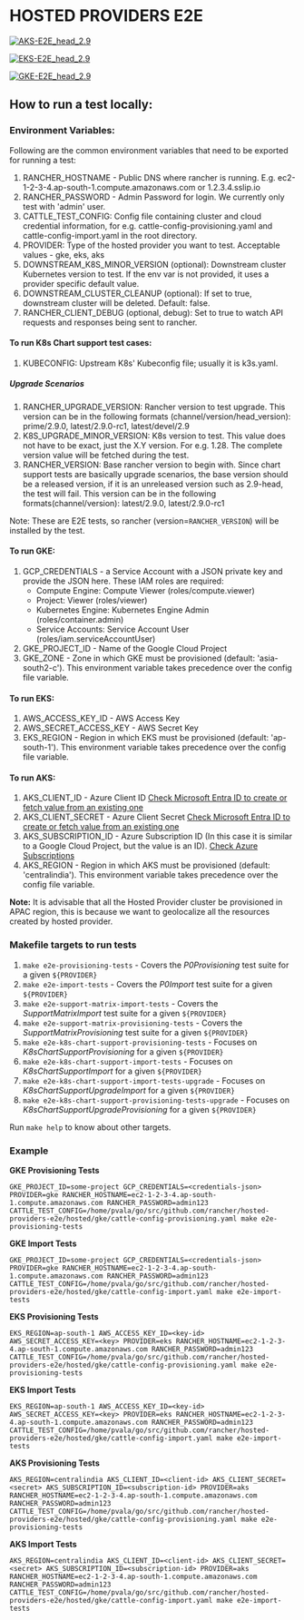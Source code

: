 # HOSTED PROVIDERS E2E

[![AKS-E2E_head_2.9](https://github.com/rancher/hosted-providers-e2e/actions/workflows/aks.yaml/badge.svg?branch=main)](https://github.com/rancher/hosted-providers-e2e/actions/workflows/aks.yaml)

[![EKS-E2E_head_2.9](https://github.com/rancher/hosted-providers-e2e/actions/workflows/eks.yaml/badge.svg?branch=main)](https://github.com/rancher/hosted-providers-e2e/actions/workflows/eks.yaml)

[![GKE-E2E_head_2.9](https://github.com/rancher/hosted-providers-e2e/actions/workflows/gke.yaml/badge.svg?branch=main)](https://github.com/rancher/hosted-providers-e2e/actions/workflows/gke.yaml)

## How to run a test locally:

### Environment Variables:
Following are the common environment variables that need to be exported for running a test:
1. RANCHER_HOSTNAME - Public DNS where rancher is running. E.g. ec2-1-2-3-4.ap-south-1.compute.amazonaws.com or 1.2.3.4.sslip.io
2. RANCHER_PASSWORD - Admin Password for login. We currently only test with 'admin' user.
3. CATTLE_TEST_CONFIG: Config file containing cluster and cloud credential information, for e.g. cattle-config-provisioning.yaml and cattle-config-import.yaml in the root directory.
4. PROVIDER: Type of the hosted provider you want to test. Acceptable values - gke, eks, aks
5. DOWNSTREAM_K8S_MINOR_VERSION (optional): Downstream cluster Kubernetes version to test. If the env var is not provided, it uses a provider specific default value.
6. DOWNSTREAM_CLUSTER_CLEANUP (optional): If set to true, downstream cluster will be deleted. Default: false. 
7. RANCHER_CLIENT_DEBUG (optional, debug): Set to true to watch API requests and responses being sent to rancher.

#### To run K8s Chart support test cases:
1. KUBECONFIG: Upstream K8s' Kubeconfig file; usually it is k3s.yaml.

##### Upgrade Scenarios
1. RANCHER_UPGRADE_VERSION: Rancher version to test upgrade. This version can be in the following formats (channel/version/head_version): prime/2.9.0, latest/2.9.0-rc1, latest/devel/2.9
2. K8S_UPGRADE_MINOR_VERSION: K8s version to test. This value does not have to be exact, just the X.Y version. For e.g. 1.28. The complete version value will be fetched during the test.
3. RANCHER_VERSION: Base rancher version to begin with. Since chart support tests are basically upgrade scenarios, the base version should be a released version, if it is an unreleased version such as 2.9-head, the test will fail. This version can be in the following formats(channel/version): latest/2.9.0, latest/2.9.0-rc1

Note: These are E2E tests, so rancher (version=`RANCHER_VERSION`) will be installed by the test.

#### To run GKE:
1. GCP_CREDENTIALS - a Service Account with a JSON private key and provide the JSON here. These IAM roles are required:
   - Compute Engine: Compute Viewer (roles/compute.viewer)
   - Project: Viewer (roles/viewer)
   - Kubernetes Engine: Kubernetes Engine Admin (roles/container.admin)
   - Service Accounts: Service Account User (roles/iam.serviceAccountUser)
2. GKE_PROJECT_ID - Name of the Google Cloud Project
3. GKE_ZONE - Zone in which GKE must be provisioned (default: 'asia-south2-c'). This environment variable takes precedence over the config file variable.

#### To run EKS:
1. AWS_ACCESS_KEY_ID - AWS Access Key
2. AWS_SECRET_ACCESS_KEY - AWS Secret Key
3. EKS_REGION - Region in which EKS must be provisioned (default: 'ap-south-1'). This environment variable takes precedence over the config file variable.

#### To run AKS:
1. AKS_CLIENT_ID - Azure Client ID [Check Microsoft Entra ID to create or fetch value from an existing one](https://learn.microsoft.com/en-us/entra/identity-platform/howto-create-service-principal-portal)
2. AKS_CLIENT_SECRET - Azure Client Secret [Check Microsoft Entra ID to create or fetch value from an existing one](https://learn.microsoft.com/en-us/entra/identity-platform/howto-create-service-principal-portal)
3. AKS_SUBSCRIPTION_ID - Azure Subscription ID (In this case it is similar to a Google Cloud Project, but the value is an ID). [Check Azure Subscriptions](https://learn.microsoft.com/en-us/microsoft-365/enterprise/subscriptions-licenses-accounts-and-tenants-for-microsoft-cloud-offerings?view=o365-worldwide#subscriptions)
4. AKS_REGION - Region in which AKS must be provisioned (default: 'centralindia'). This environment variable takes precedence over the config file variable.

**Note:** It is advisable that all the Hosted Provider cluster be provisioned in APAC region, this is because we want to geolocalize all the resources created by hosted provider.

### Makefile targets to run tests
1. `make e2e-provisioning-tests` - Covers the _P0Provisioning_ test suite for a given `${PROVIDER}`
2. `make e2e-import-tests` - Covers the _P0Import_ test suite for a given `${PROVIDER}`
3. `make e2e-support-matrix-import-tests` - Covers the _SupportMatrixImport_ test suite for a given `${PROVIDER}`
4. `make e2e-support-matrix-provisioning-tests` - Covers the _SupportMatrixProvisioning_ test suite for a given `${PROVIDER}`
5. `make e2e-k8s-chart-support-provisioning-tests` - Focuses on _K8sChartSupportProvisioning_ for a given `${PROVIDER}`
6. `make e2e-k8s-chart-support-import-tests` - Focuses on _K8sChartSupportImport_ for a given `${PROVIDER}`
7. `make e2e-k8s-chart-support-import-tests-upgrade` - Focuses on _K8sChartSupportUpgradeImport_ for a given `${PROVIDER}`
8. `make e2e-k8s-chart-support-provisioning-tests-upgrade` - Focuses on _K8sChartSupportUpgradeProvisioning_ for a given `${PROVIDER}`

Run `make help` to know about other targets.

### Example
**GKE Provisioning Tests**
```shell
GKE_PROJECT_ID=some-project GCP_CREDENTIALS=<credentials-json> PROVIDER=gke RANCHER_HOSTNAME=ec2-1-2-3-4.ap-south-1.compute.amazonaws.com RANCHER_PASSWORD=admin123 CATTLE_TEST_CONFIG=/home/pvala/go/src/github.com/rancher/hosted-providers-e2e/hosted/gke/cattle-config-provisioning.yaml make e2e-provisioning-tests
```

**GKE Import Tests**
```shell
GKE_PROJECT_ID=some-project GCP_CREDENTIALS=<credentials-json> PROVIDER=gke RANCHER_HOSTNAME=ec2-1-2-3-4.ap-south-1.compute.amazonaws.com RANCHER_PASSWORD=admin123 CATTLE_TEST_CONFIG=/home/pvala/go/src/github.com/rancher/hosted-providers-e2e/hosted/gke/cattle-config-import.yaml make e2e-import-tests
```

**EKS Provisioning Tests**
```shell
EKS_REGION=ap-south-1 AWS_ACCESS_KEY_ID=<key-id> AWS_SECRET_ACCESS_KEY=<key> PROVIDER=eks RANCHER_HOSTNAME=ec2-1-2-3-4.ap-south-1.compute.amazonaws.com RANCHER_PASSWORD=admin123 CATTLE_TEST_CONFIG=/home/pvala/go/src/github.com/rancher/hosted-providers-e2e/hosted/gke/cattle-config-provisioning.yaml make e2e-provisioning-tests
```

**EKS Import Tests**
```shell
EKS_REGION=ap-south-1 AWS_ACCESS_KEY_ID=<key-id> AWS_SECRET_ACCESS_KEY=<key> PROVIDER=eks RANCHER_HOSTNAME=ec2-1-2-3-4.ap-south-1.compute.amazonaws.com RANCHER_PASSWORD=admin123 CATTLE_TEST_CONFIG=/home/pvala/go/src/github.com/rancher/hosted-providers-e2e/hosted/gke/cattle-config-import.yaml make e2e-import-tests
```

**AKS Provisioning Tests**
```shell
AKS_REGION=centralindia AKS_CLIENT_ID=<client-id> AKS_CLIENT_SECRET=<secret> AKS_SUBSCRIPTION_ID=<subscription-id> PROVIDER=aks RANCHER_HOSTNAME=ec2-1-2-3-4.ap-south-1.compute.amazonaws.com RANCHER_PASSWORD=admin123 CATTLE_TEST_CONFIG=/home/pvala/go/src/github.com/rancher/hosted-providers-e2e/hosted/gke/cattle-config-provisioning.yaml make e2e-provisioning-tests
```

**AKS Import Tests**
```shell
AKS_REGION=centralindia AKS_CLIENT_ID=<client-id> AKS_CLIENT_SECRET=<secret> AKS_SUBSCRIPTION_ID=<subscription-id> PROVIDER=aks RANCHER_HOSTNAME=ec2-1-2-3-4.ap-south-1.compute.amazonaws.com RANCHER_PASSWORD=admin123 CATTLE_TEST_CONFIG=/home/pvala/go/src/github.com/rancher/hosted-providers-e2e/hosted/gke/cattle-config-import.yaml make e2e-import-tests
```
